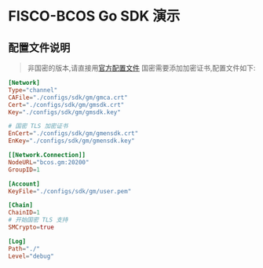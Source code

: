 # FISCO-BCOS Go SDK 演示

## 配置文件说明
> 非国密的版本,请直接用[官方配置文件](https://github.com/FISCO-BCOS/go-sdk#%E9%85%8D%E7%BD%AE%E6%96%87%E4%BB%B6%E8%AF%B4%E6%98%8Econfigtoml)
> 国密需要添加加密证书,配置文件如下:

```toml
[Network]
Type="channel"
CAFile="./configs/sdk/gm/gmca.crt"
Cert="./configs/sdk/gm/gmsdk.crt"
Key="./configs/sdk/gm/gmsdk.key"

# 国密 TLS 加密证书
EnCert="./configs/sdk/gm/gmensdk.crt"
EnKey="./configs/sdk/gm/gmensdk.key"

[[Network.Connection]]
NodeURL="bcos.gm:20200"
GroupID=1

[Account]
KeyFile="./configs/sdk/gm/user.pem"

[Chain]
ChainID=1
# 开始国密 TLS 支持
SMCrypto=true

[Log]
Path="./"
Level="debug"
```